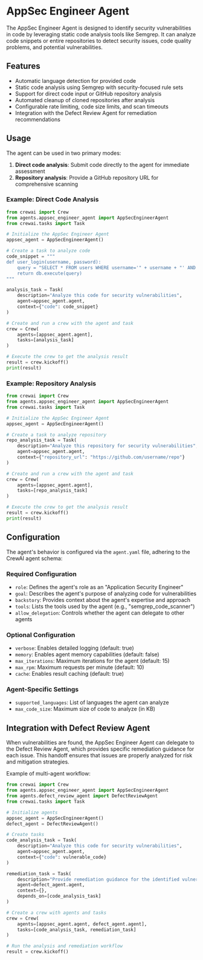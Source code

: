 # AppSec Engineer Agent

The AppSec Engineer Agent is designed to identify security vulnerabilities in code by leveraging static code analysis tools like Semgrep. It can analyze code snippets or entire repositories to detect security issues, code quality problems, and potential vulnerabilities.

## Features

- Automatic language detection for provided code
- Static code analysis using Semgrep with security-focused rule sets
- Support for direct code input or GitHub repository analysis
- Automated cleanup of cloned repositories after analysis
- Configurable rate limiting, code size limits, and scan timeouts
- Integration with the Defect Review Agent for remediation recommendations

## Usage

The agent can be used in two primary modes:

1. **Direct code analysis**: Submit code directly to the agent for immediate assessment
2. **Repository analysis**: Provide a GitHub repository URL for comprehensive scanning

### Example: Direct Code Analysis

```python
from crewai import Crew
from agents.appsec_engineer_agent import AppSecEngineerAgent
from crewai.tasks import Task

# Initialize the AppSec Engineer Agent
appsec_agent = AppSecEngineerAgent()

# Create a task to analyze code
code_snippet = """
def user_login(username, password):
    query = "SELECT * FROM users WHERE username='" + username + "' AND password='" + password + "'"
    return db.execute(query)
"""

analysis_task = Task(
    description="Analyze this code for security vulnerabilities",
    agent=appsec_agent.agent,
    context={"code": code_snippet}
)

# Create and run a crew with the agent and task
crew = Crew(
    agents=[appsec_agent.agent],
    tasks=[analysis_task]
)

# Execute the crew to get the analysis result
result = crew.kickoff()
print(result)
```

### Example: Repository Analysis

```python
from crewai import Crew
from agents.appsec_engineer_agent import AppSecEngineerAgent
from crewai.tasks import Task

# Initialize the AppSec Engineer Agent
appsec_agent = AppSecEngineerAgent()

# Create a task to analyze repository
repo_analysis_task = Task(
    description="Analyze this repository for security vulnerabilities",
    agent=appsec_agent.agent,
    context={"repository_url": "https://github.com/username/repo"}
)

# Create and run a crew with the agent and task
crew = Crew(
    agents=[appsec_agent.agent],
    tasks=[repo_analysis_task]
)

# Execute the crew to get the analysis result
result = crew.kickoff()
print(result)
```

## Configuration

The agent's behavior is configured via the `agent.yaml` file, adhering to the CrewAI agent schema:

### Required Configuration

- `role`: Defines the agent's role as an "Application Security Engineer"
- `goal`: Describes the agent's purpose of analyzing code for vulnerabilities
- `backstory`: Provides context about the agent's expertise and approach
- `tools`: Lists the tools used by the agent (e.g., "semgrep_code_scanner")
- `allow_delegation`: Controls whether the agent can delegate to other agents

### Optional Configuration

- `verbose`: Enables detailed logging (default: true)
- `memory`: Enables agent memory capabilities (default: false)
- `max_iterations`: Maximum iterations for the agent (default: 15)
- `max_rpm`: Maximum requests per minute (default: 10)
- `cache`: Enables result caching (default: true)

### Agent-Specific Settings

- `supported_languages`: List of languages the agent can analyze
- `max_code_size`: Maximum size of code to analyze (in KB)

## Integration with Defect Review Agent

When vulnerabilities are found, the AppSec Engineer Agent can delegate to the Defect Review Agent, which provides specific remediation guidance for each issue. This handoff ensures that issues are properly analyzed for risk and mitigation strategies.

Example of multi-agent workflow:

```python
from crewai import Crew
from agents.appsec_engineer_agent import AppSecEngineerAgent
from agents.defect_review_agent import DefectReviewAgent
from crewai.tasks import Task

# Initialize agents
appsec_agent = AppSecEngineerAgent()
defect_agent = DefectReviewAgent()

# Create tasks
code_analysis_task = Task(
    description="Analyze this code for security vulnerabilities",
    agent=appsec_agent.agent,
    context={"code": vulnerable_code}
)

remediation_task = Task(
    description="Provide remediation guidance for the identified vulnerabilities",
    agent=defect_agent.agent,
    context={},
    depends_on=[code_analysis_task]
)

# Create a crew with agents and tasks
crew = Crew(
    agents=[appsec_agent.agent, defect_agent.agent],
    tasks=[code_analysis_task, remediation_task]
)

# Run the analysis and remediation workflow
result = crew.kickoff()
``` 